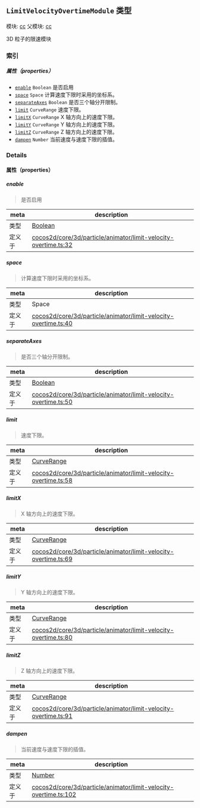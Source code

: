 ## `LimitVelocityOvertimeModule` 类型



模块: [cc](../modules/cc.md)
父模块: [cc](../modules/cc.md)


3D 粒子的限速模块



### 索引

##### 属性（properties）

  - [`enable`](#enable) `Boolean` 是否启用
  - [`space`](#space) `Space` 计算速度下限时采用的坐标系。
  - [`separateAxes`](#separateaxes) `Boolean` 是否三个轴分开限制。
  - [`limit`](#limit) `CurveRange` 速度下限。
  - [`limitX`](#limitx) `CurveRange` X 轴方向上的速度下限。
  - [`limitY`](#limity) `CurveRange` Y 轴方向上的速度下限。
  - [`limitZ`](#limitz) `CurveRange` Z 轴方向上的速度下限。
  - [`dampen`](#dampen) `Number` 当前速度与速度下限的插值。





### Details


#### 属性（properties）


##### enable

> 是否启用

| meta | description |
|------|-------------|
| 类型 | <a href="https://developer.mozilla.org/en/JavaScript/Reference/Global_Objects/Boolean" class="crosslink external" target="_blank">Boolean</a> |
| 定义于 | [cocos2d/core/3d/particle/animator/limit-velocity-overtime.ts:32](https://github.com/cocos-creator/engine/blob/f495398f4307775f0f733162e3d128d81e063063/cocos2d/core/3d/particle/animator/limit-velocity-overtime.ts#L32) |



##### space

> 计算速度下限时采用的坐标系。

| meta | description |
|------|-------------|
| 类型 | Space |
| 定义于 | [cocos2d/core/3d/particle/animator/limit-velocity-overtime.ts:40](https://github.com/cocos-creator/engine/blob/f495398f4307775f0f733162e3d128d81e063063/cocos2d/core/3d/particle/animator/limit-velocity-overtime.ts#L40) |



##### separateAxes

> 是否三个轴分开限制。

| meta | description |
|------|-------------|
| 类型 | <a href="https://developer.mozilla.org/en/JavaScript/Reference/Global_Objects/Boolean" class="crosslink external" target="_blank">Boolean</a> |
| 定义于 | [cocos2d/core/3d/particle/animator/limit-velocity-overtime.ts:50](https://github.com/cocos-creator/engine/blob/f495398f4307775f0f733162e3d128d81e063063/cocos2d/core/3d/particle/animator/limit-velocity-overtime.ts#L50) |



##### limit

> 速度下限。

| meta | description |
|------|-------------|
| 类型 | <a href="../classes/CurveRange.html" class="crosslink">CurveRange</a> |
| 定义于 | [cocos2d/core/3d/particle/animator/limit-velocity-overtime.ts:58](https://github.com/cocos-creator/engine/blob/f495398f4307775f0f733162e3d128d81e063063/cocos2d/core/3d/particle/animator/limit-velocity-overtime.ts#L58) |



##### limitX

> X 轴方向上的速度下限。

| meta | description |
|------|-------------|
| 类型 | <a href="../classes/CurveRange.html" class="crosslink">CurveRange</a> |
| 定义于 | [cocos2d/core/3d/particle/animator/limit-velocity-overtime.ts:69](https://github.com/cocos-creator/engine/blob/f495398f4307775f0f733162e3d128d81e063063/cocos2d/core/3d/particle/animator/limit-velocity-overtime.ts#L69) |



##### limitY

> Y 轴方向上的速度下限。

| meta | description |
|------|-------------|
| 类型 | <a href="../classes/CurveRange.html" class="crosslink">CurveRange</a> |
| 定义于 | [cocos2d/core/3d/particle/animator/limit-velocity-overtime.ts:80](https://github.com/cocos-creator/engine/blob/f495398f4307775f0f733162e3d128d81e063063/cocos2d/core/3d/particle/animator/limit-velocity-overtime.ts#L80) |



##### limitZ

> Z 轴方向上的速度下限。

| meta | description |
|------|-------------|
| 类型 | <a href="../classes/CurveRange.html" class="crosslink">CurveRange</a> |
| 定义于 | [cocos2d/core/3d/particle/animator/limit-velocity-overtime.ts:91](https://github.com/cocos-creator/engine/blob/f495398f4307775f0f733162e3d128d81e063063/cocos2d/core/3d/particle/animator/limit-velocity-overtime.ts#L91) |



##### dampen

> 当前速度与速度下限的插值。

| meta | description |
|------|-------------|
| 类型 | <a href="https://developer.mozilla.org/en/JavaScript/Reference/Global_Objects/Number" class="crosslink external" target="_blank">Number</a> |
| 定义于 | [cocos2d/core/3d/particle/animator/limit-velocity-overtime.ts:102](https://github.com/cocos-creator/engine/blob/f495398f4307775f0f733162e3d128d81e063063/cocos2d/core/3d/particle/animator/limit-velocity-overtime.ts#L102) |






